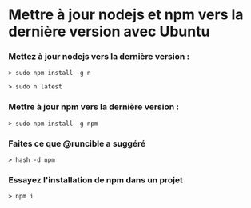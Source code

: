 # Mettre à jour nodejs et npm vers la dernière version avec Ubuntu

### Mettez à jour nodejs vers la dernière version :

    > sudo npm install -g n

    > sudo n latest

### Mettre à jour npm vers la dernière version :

    > sudo npm install -g npm

### Faites ce que @runcible a suggéré

    > hash -d npm

### Essayez l'installation de npm dans un projet

    > npm i
